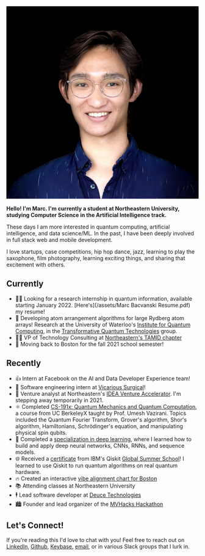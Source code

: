 ---
---
<img id="portrait" src="assets/me.jpg" alt="profile picture">

**Hello! I'm Marc. I'm currently a student at Northeastern University, studying Computer Science in the Artificial Intelligence track.**

These days I am more interested in quantum computing, artificial intelligence, and data science/ML. In the past, I have been deeply involved in full stack web and mobile development. 

I love startups, case competitions, hip hop dance, jazz, learning to play the saxophone, film photography, learning exciting things, and sharing that excitement with others.

## Currently

- 👨‍🔬 Looking for a research internship in quantum information, available starting January 2022. [Here's](/assets/Marc Bacvanski Resume.pdf) my resume!
- 🤏 Developing atom arrangement algorithms for large Rydberg atom arrays! Research at the University of Waterloo's [Institute for Quantum Computing](https://uwaterloo.ca/institute-for-quantum-computing/), in the [Transformative Quantum Technologies](https://tqt.uwaterloo.ca/) group.
- 👨‍💻 VP of Technology Consulting at [Northeastern's TAMID chapter](https://www.nutamid.org/)
- 🛫 Moving back to Boston for the fall 2021 school semester!

## Recently

- 👍 Intern at Facebook on the AI and Data Developer Experience team!
- 🦾 Software engineering intern at [Vicarious Surgical](https://www.vicarioussurgical.com/)!
- 🔎 Venture analyst at Northeastern's [IDEA Venture Accelerator](https://www.northeastern.edu/idea/). I'm stepping away temporarily in 2021.
- ⚛️ Completed [CS-191x: Quantum Mechanics and Quantum Computation](https://courses.edx.org/certificates/18fb330fda7e47ec834dafaa682a5a0b), a course from UC BerkeleyX taught by Prof. Umesh Vazirani. Topics included the Quantum Fourier Transform, Grover's algorithm, Shor's algorithm, Hamiltonians, Schrödinger's equation, and manipulating physical spin qubits.
- 🧠 Completed a [specialization in deep learning](https://www.coursera.org/account/accomplishments/specialization/UW7XJ2WBD4A2), where I learned how to build and apply deep neural networks, CNNs, RNNs, and sequence models. 
- 🌐 Received a [certificate](/assets/QGSS_QuantumExcellenceCertificate.pdf) from IBM's Qiskit [Global Summer School](https://qiskit.org/events/summer-school/)! I learned to use Qiskit to run quantum algorithms on real quantum hardware.
- 🔥 Created an interactive [vibe alignment chart for Boston](/blog/vibe-of-boston)
- 📚 Attending classes at Northeastern University
- 🕴️ Lead software developer at [Deuce Technologies](https://deuce.technology/)
- 🏙 Founder and lead organizer of the [MVHacks Hackathon](https://mvhacks.io/)

## Let's Connect!

If you're reading this I'd love to chat with you! Feel free to reach out on [LinkedIn](https://linkedin.com/in/mbacvanski), [Github](https://github.com/mbacvanski), [Keybase](https://keybase.io/mbacvanski/chat), [email](mailto:marc.bacvanski@gmail.com), or in various Slack groups that I lurk in.

